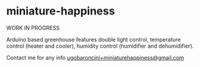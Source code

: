 # miniature-happiness

WORK IN PROGRESS

Arduino based greenhouse
features double light control, temperature control (heater and cooler), humidity control (humidifier and dehumidifier).

Contact me for any info
ugobaroncini+miniaturehappiness@gmail.com

